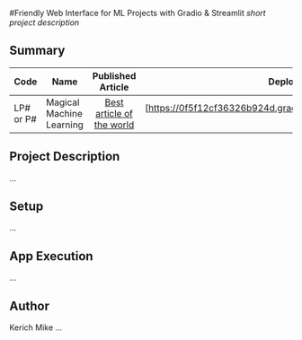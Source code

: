 #Friendly Web Interface for ML Projects with Gradio & Streamlit 
*short project description*

## Summary
| Code      | Name        | Published Article |  Deployed App |
|-----------|-------------|:-------------:|------:|
| LP# or P# | Magical Machine Learning |  [Best article of the world](/) | [https://0f5f12cf36326b924d.gradio.live/,](/) |

## Project Description



...

## Setup
...

## App Execution
...

## Author
Kerich Mike
...